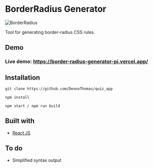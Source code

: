 # BorderRadius Generator
![BorderRadius](https://user-images.githubusercontent.com/110465703/204521182-45ef2095-34c2-4ee3-a111-0364bfc1641c.png)

Tool for generating border-radius CSS rules.

## Demo
### Live demo: https://border-radius-generator-pi.vercel.app/

## Installation

```
git clone https://github.com/DenooThomas/quiz_app

npm install

npm start / npm run build
```

## Built with
- [React JS](https://reactjs.org/)

## To do
- Simplified syntax output
